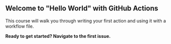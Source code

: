 ## Welcome to "Hello World" with GitHub Actions

This course will walk you through writing your first action and using it with a workflow file. 


**Ready to get started? Navigate to the first issue.**
